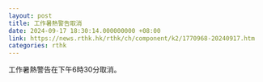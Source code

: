 ```yaml
---
layout: post
title: 工作暑熱警告取消
date: 2024-09-17 18:30:14.000000000 +08:00
link: https://news.rthk.hk/rthk/ch/component/k2/1770968-20240917.htm
categories: rthk
---
```


工作暑熱警告在下午6時30分取消。
